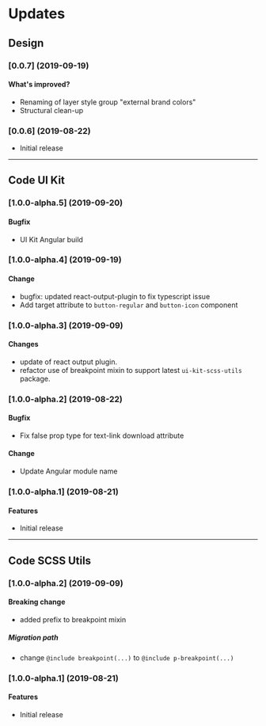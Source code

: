 # Updates 

## Design

### [0.0.7] (2019-09-19)

#### What's improved?
* Renaming of layer style group "external brand colors"
* Structural clean-up


### [0.0.6] (2019-08-22)
* Initial release


--- 

## Code UI Kit

### [1.0.0-alpha.5] (2019-09-20)

#### Bugfix
* UI Kit Angular build


### [1.0.0-alpha.4] (2019-09-19)

#### Change
* bugfix: updated react-output-plugin to fix typescript issue
* Add target attribute to `button-regular` and `button-icon` component


### [1.0.0-alpha.3] (2019-09-09)

#### Changes
* update of react output plugin. 
* refactor use of breakpoint mixin to support latest `ui-kit-scss-utils` package.


### [1.0.0-alpha.2] (2019-08-22)

#### Bugfix
* Fix false prop type for text-link download attribute

#### Change
* Update Angular module name


### [1.0.0-alpha.1] (2019-08-21)

#### Features
* Initial release

--- 

## Code SCSS Utils


### [1.0.0-alpha.2] (2019-09-09)

#### Breaking change
* added prefix to breakpoint mixin

##### Migration path
* change `@include breakpoint(...)` to `@include p-breakpoint(...)`


### [1.0.0-alpha.1] (2019-08-21)

#### Features
* Initial release